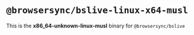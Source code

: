 # `@browsersync/bslive-linux-x64-musl`

This is the **x86_64-unknown-linux-musl** binary for `@browsersync/bslive`
